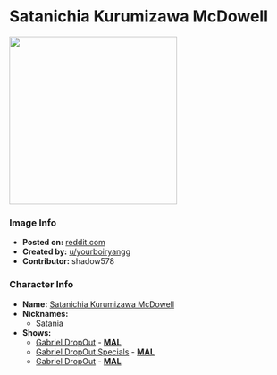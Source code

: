 # Satanichia Kurumizawa McDowell

<img src="https://raw.githubusercontent.com/shadow578/Project-Padoru/master/Padoru/gabriel-dropout-satania.png" height="300">

### Image Info
* **Posted on:**     [reddit.com](https://www.reddit.com/r/Padoru/comments/dw7pkb/padoru_satania_gabriel_dropout/)
* **Created by:**    [u/yourboiryangg](https://github.com/shadow578/Project-Padoru/blob/master/table-of-contents/creators/uyourboiryangg.md)
* **Contributor:**   shadow578

### Character Info
* **Name:**   [Satanichia Kurumizawa McDowell](https://myanimelist.net/character/143076)
* **Nicknames:**
  * Satania
* **Shows:**
  * [Gabriel DropOut](https://github.com/shadow578/Project-Padoru/blob/master/table-of-contents/shows/GabrielDropOut.md) - [__MAL__](https://myanimelist.net/anime/33731/Gabriel_DropOut)
  * [Gabriel DropOut Specials](https://github.com/shadow578/Project-Padoru/blob/master/table-of-contents/shows/GabrielDropOutSpecials.md) - [__MAL__](https://myanimelist.net/anime/34855/Gabriel_DropOut_Specials)
  * [Gabriel DropOut](https://github.com/shadow578/Project-Padoru/blob/master/table-of-contents/shows/GabrielDropOut.md) - [__MAL__](https://myanimelist.net/manga/96526/Gabriel_DropOut)


